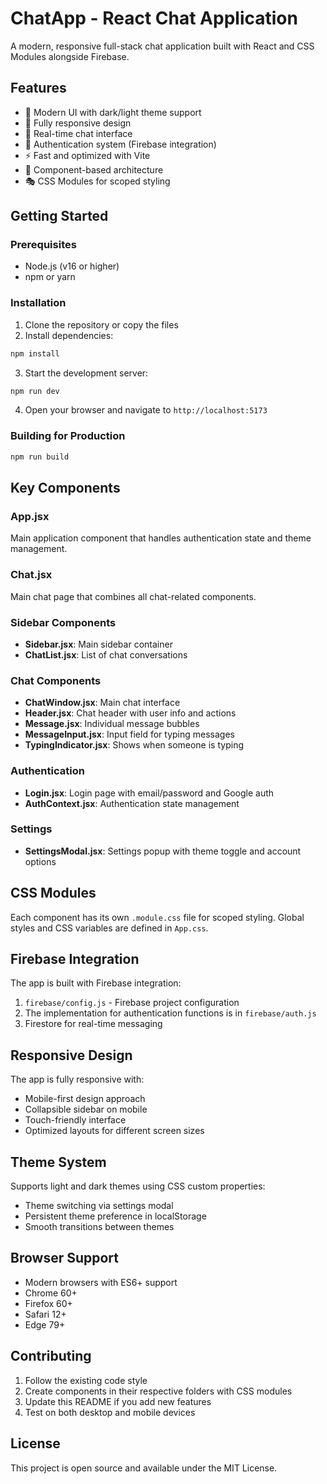 # ChatApp - React Chat Application

A modern, responsive full-stack chat application built with React and CSS Modules alongside Firebase.

## Features

- 🎨 Modern UI with dark/light theme support
- 📱 Fully responsive design
- 💬 Real-time chat interface
- 🔐 Authentication system (Firebase integration)
- ⚡ Fast and optimized with Vite
- 🎯 Component-based architecture
- 🎭 CSS Modules for scoped styling

## Getting Started

### Prerequisites

- Node.js (v16 or higher)
- npm or yarn

### Installation

1. Clone the repository or copy the files
2. Install dependencies:

```bash
npm install
```

3. Start the development server:

```bash
npm run dev
```

4. Open your browser and navigate to `http://localhost:5173`

### Building for Production

```bash
npm run build
```

## Key Components

### App.jsx

Main application component that handles authentication state and theme management.

### Chat.jsx

Main chat page that combines all chat-related components.

### Sidebar Components

- **Sidebar.jsx**: Main sidebar container
- **ChatList.jsx**: List of chat conversations

### Chat Components

- **ChatWindow.jsx**: Main chat interface
- **Header.jsx**: Chat header with user info and actions
- **Message.jsx**: Individual message bubbles
- **MessageInput.jsx**: Input field for typing messages
- **TypingIndicator.jsx**: Shows when someone is typing

### Authentication

- **Login.jsx**: Login page with email/password and Google auth
- **AuthContext.jsx**: Authentication state management

### Settings

- **SettingsModal.jsx**: Settings popup with theme toggle and account options

## CSS Modules

Each component has its own `.module.css` file for scoped styling. Global styles and CSS variables are defined in `App.css`.

## Firebase Integration

The app is built with Firebase integration:

1. `firebase/config.js` - Firebase project configuration
2. The implementation for authentication functions is in `firebase/auth.js`
3. Firestore for real-time messaging

## Responsive Design

The app is fully responsive with:

- Mobile-first design approach
- Collapsible sidebar on mobile
- Touch-friendly interface
- Optimized layouts for different screen sizes

## Theme System

Supports light and dark themes using CSS custom properties:

- Theme switching via settings modal
- Persistent theme preference in localStorage
- Smooth transitions between themes

## Browser Support

- Modern browsers with ES6+ support
- Chrome 60+
- Firefox 60+
- Safari 12+
- Edge 79+

## Contributing

1. Follow the existing code style
2. Create components in their respective folders with CSS modules
3. Update this README if you add new features
4. Test on both desktop and mobile devices

## License

This project is open source and available under the MIT License.
